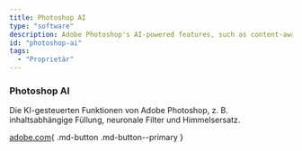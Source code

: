 ```yaml
---
title: Photoshop AI
type: "software"
description: Adobe Photoshop's AI-powered features, such as content-aware fill, neural filters, and sky replacement.
id: "photoshop-ai"
tags:
  - "Proprietär"
---
```


### Photoshop AI

Die KI-gesteuerten Funktionen von Adobe Photoshop, z. B. inhaltsabhängige Füllung, neuronale Filter und Himmelsersatz.

[adobe.com](https://www.adobe.com/products/photoshop.html){ .md-button .md-button--primary } 

